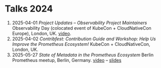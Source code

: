 # Talks 2024

1. 2025-04-01 _Project Updates – Observability Project Maintainers_ Observability Day (colocated event of KubeCon + CloudNativeCon Europe), London, UK. [video](https://www.youtube.com/watch?v=tAZNoJtlJvM).
1. 2025-04-02 _Contribfest: Contribution Guide and Workshop: Help Us Improve the Prometheus Ecosystem!_ KubeCon + CloudNativeCon, London, UK.
1. 2025-05-27 _State of Metadata in the Prometheus Ecosystem_ Berlin Prometheus meetup, Berlin, Germany. [video](https://www.youtube.com/live/Wh9cARhjNeY?si=WhcEce0AIgojSJo5&t=855) – [slides](https://docs.google.com/presentation/d/1avVzBjCcUhrseyBSfd7-whWbhnwMFgH2p-i8Biuiy74/edit?usp=sharing)
